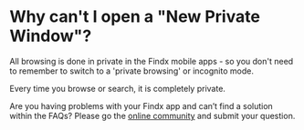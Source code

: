 # Why can't I open a "New Private Window"?

All browsing is done in private in the Findx mobile apps - so you don't need to remember to switch to a 'private browsing' or incognito mode.

Every time you browse or search, it is completely private.

Are you having problems with your Findx app and can’t find a solution within the FAQs? 
Please go the [online community](https://forum.privacore.com/index.php?p=/categories/findxapps) and submit your question.
